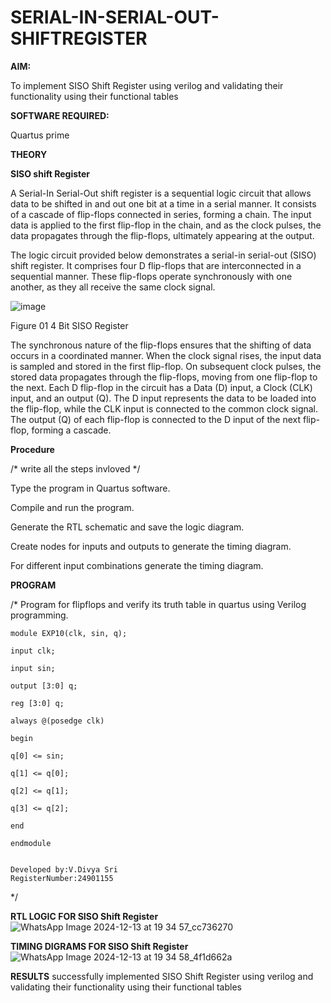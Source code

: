 # SERIAL-IN-SERIAL-OUT-SHIFTREGISTER

**AIM:**

To implement  SISO Shift Register using verilog and validating their functionality using their functional tables

**SOFTWARE REQUIRED:**

Quartus prime

**THEORY**

**SISO shift Register**

A Serial-In Serial-Out shift register is a sequential logic circuit that allows data to be shifted in and out one bit at a time in a serial manner. It consists of a cascade of flip-flops connected in series, forming a chain. The input data is applied to the first flip-flop in the chain, and as the clock pulses, the data propagates through the flip-flops, ultimately appearing at the output.

The logic circuit provided below demonstrates a serial-in serial-out (SISO) shift register. It comprises four D flip-flops that are interconnected in a sequential manner. These flip-flops operate synchronously with one another, as they all receive the same clock signal.

![image](https://github.com/naavaneetha/SERIAL-IN-SERIAL-OUT-SHIFTREGISTER/assets/154305477/e81c4072-37f9-46c6-8145-566764b74c3a)

Figure 01 4 Bit SISO Register

The synchronous nature of the flip-flops ensures that the shifting of data occurs in a coordinated manner. When the clock signal rises, the input data is sampled and stored in the first flip-flop. On subsequent clock pulses, the stored data propagates through the flip-flops, moving from one flip-flop to the next.
Each D flip-flop in the circuit has a Data (D) input, a Clock (CLK) input, and an output (Q). The D input represents the data to be loaded into the flip-flop, while the CLK input is connected to the common clock signal. The output (Q) of each flip-flop is connected to the D input of the next flip-flop, forming a cascade.

**Procedure**

/* write all the steps invloved */

Type the program in Quartus software.

Compile and run the program.

Generate the RTL schematic and save the logic diagram.

Create nodes for inputs and outputs to generate the timing diagram.

For different input combinations generate the timing diagram.

**PROGRAM**

/* Program for flipflops and verify its truth table in quartus using Verilog programming.
```
module EXP10(clk, sin, q);

input clk;

input sin;

output [3:0] q;

reg [3:0] q;

always @(posedge clk)

begin

q[0] <= sin;

q[1] <= q[0];

q[2] <= q[1];

q[3] <= q[2];

end

endmodule
```
```

Developed by:V.Divya Sri
RegisterNumber:24901155
```
*/

**RTL LOGIC FOR SISO Shift Register**
![WhatsApp Image 2024-12-13 at 19 34 57_cc736270](https://github.com/user-attachments/assets/7e4ae051-a94b-48d7-b551-28bdf613c8d1)


**TIMING DIGRAMS FOR SISO Shift Register**
![WhatsApp Image 2024-12-13 at 19 34 58_4f1d662a](https://github.com/user-attachments/assets/5c9c7dc5-89fa-4b5f-b5d4-fc5dc55882bc)

**RESULTS**
successfully implemented SISO Shift Register using verilog and validating their functionality using their functional tables
